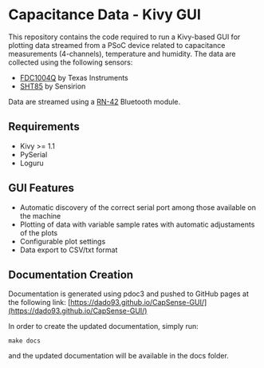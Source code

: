 # Capacitance Data - Kivy GUI
This repository contains the code required to run a Kivy-based GUI for plotting data streamed from a PSoC device related to capacitance measurements (4-channels), temperature and humidity. The data are collected using the following sensors:
- [FDC1004Q]() by Texas Instruments
- [SHT85]() by Sensirion

Data are streamed using a [RN-42]() Bluetooth module. 

## Requirements
- Kivy >= 1.1
- PySerial
- Loguru

## GUI Features
- Automatic discovery of the correct serial port among those available on the machine
- Plotting of data with variable sample rates with automatic adjustaments of the plots
- Configurable plot settings
- Data export to CSV/txt format

## Documentation Creation
Documentation is generated using pdoc3 and pushed to GitHub pages at the following link: [https://dado93.github.io/CapSense-GUI/](https://dado93.github.io/CapSense-GUI/)

In order to create the updated documentation, simply run:

`make docs`

and the updated documentation will be available in the docs folder.